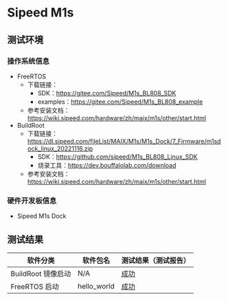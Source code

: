 # Sipeed M1s

## 测试环境

### 操作系统信息

- FreeRTOS
  - 下载链接：
    - SDK：https://gitee.com/Sipeed/M1s_BL808_SDK
    - examples：https://gitee.com/Sipeed/M1s_BL808_example
  - 参考安装文档：https://wiki.sipeed.com/hardware/zh/maix/m1s/other/start.html
- BuildRoot
  - 下载链接：https://dl.sipeed.com/fileList/MAIX/M1s/M1s_Dock/7_Firmware/m1sdock_linux_20221116.zip
    - SDK：https://github.com/sipeed/M1s_BL808_Linux_SDK
    - 烧录工具：https://dev.bouffalolab.com/download
  - 参考安装文档：https://wiki.sipeed.com/hardware/zh/maix/m1s/other/start.html

### 硬件开发板信息

- Sipeed M1s Dock

## 测试结果

| 软件分类           | 软件包名    | 测试结果（测试报告） |
|------------------|-------------|------------------|
| BuildRoot 镜像启动 | N/A        | [成功][BuildRoot] |
| FreeRTOS 启动     | hello_world | [成功][BuildRoot]|

[BuildRoot]: ./BuildRoot/README_zh.md
[FreeRTOS]: ./FreeRTOS/README_zh.md
